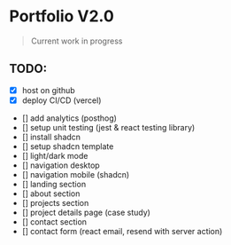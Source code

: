 # Portfolio V2.0

> Current work in progress

## TODO:
- [x] host on github
- [x] deploy CI/CD (vercel)
- [] add analytics (posthog)
- [] setup unit testing  (jest & react testing library)
- [] install shadcn 
- [] setup shadcn template 
- [] light/dark mode
- [] navigation desktop
- [] navigation mobile (shadcn)
- [] landing section
- [] about section
- [] projects section
- [] project details page (case study)
- [] contact section
- [] contact form (react email, resend with server action)
